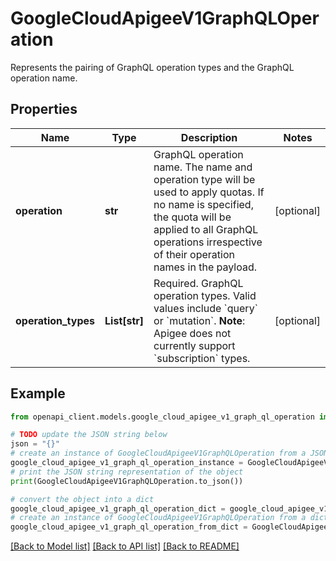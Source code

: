 # GoogleCloudApigeeV1GraphQLOperation

Represents the pairing of GraphQL operation types and the GraphQL operation name.

## Properties

Name | Type | Description | Notes
------------ | ------------- | ------------- | -------------
**operation** | **str** | GraphQL operation name. The name and operation type will be used to apply quotas. If no name is specified, the quota will be applied to all GraphQL operations irrespective of their operation names in the payload. | [optional] 
**operation_types** | **List[str]** | Required. GraphQL operation types. Valid values include &#x60;query&#x60; or &#x60;mutation&#x60;. **Note**: Apigee does not currently support &#x60;subscription&#x60; types. | [optional] 

## Example

```python
from openapi_client.models.google_cloud_apigee_v1_graph_ql_operation import GoogleCloudApigeeV1GraphQLOperation

# TODO update the JSON string below
json = "{}"
# create an instance of GoogleCloudApigeeV1GraphQLOperation from a JSON string
google_cloud_apigee_v1_graph_ql_operation_instance = GoogleCloudApigeeV1GraphQLOperation.from_json(json)
# print the JSON string representation of the object
print(GoogleCloudApigeeV1GraphQLOperation.to_json())

# convert the object into a dict
google_cloud_apigee_v1_graph_ql_operation_dict = google_cloud_apigee_v1_graph_ql_operation_instance.to_dict()
# create an instance of GoogleCloudApigeeV1GraphQLOperation from a dict
google_cloud_apigee_v1_graph_ql_operation_from_dict = GoogleCloudApigeeV1GraphQLOperation.from_dict(google_cloud_apigee_v1_graph_ql_operation_dict)
```
[[Back to Model list]](../README.md#documentation-for-models) [[Back to API list]](../README.md#documentation-for-api-endpoints) [[Back to README]](../README.md)


